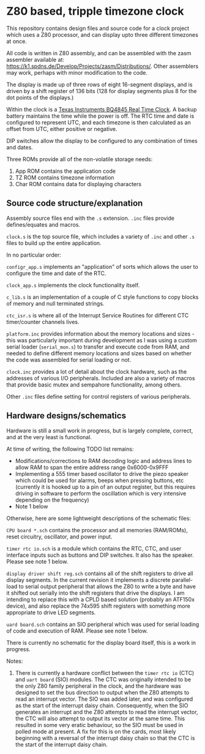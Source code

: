 # Z80 based, tripple timezone clock
This repository contains design files and source code for a clock project which uses a Z80 processor, and can display upto three different timezones at once.

All code is written in Z80 assembly, and can be assembled with the zasm assembler available at: https://k1.spdns.de/Develop/Projects/zasm/Distributions/. Other assemblers may work, perhaps with minor modification to the code.

The display is made up of three rows of eight 16-segment displays, and is driven by a shift register of 136 bits (128 for display segments plus 8 for the dot points of the displays.)

Within the clock is a [Texas Instruments BQ4845 Real Time Clock](http://www.ti.com/product/BQ4845). A backup battery maintains the time while the power is off. The RTC time and date is configured to represent UTC, and each timezone is then calculated as an offset from UTC, either positive or negative.

DIP switches allow the display to be configured to any combination of times and dates.

Three ROMs provide all of the non-volatile storage needs:

 1. App ROM contains the application code
 2. TZ ROM contains timezone information
 3. Char ROM contains data for displaying characters


## Source code structure/explanation
Assembly source files end with the `.s` extension. `.inc` files provide defines/equates and macros.

`clock.s` is the top source file, which includes a variety of `.inc` and other `.s` files to build up the entire application.

In no particular order:

`configr_app.s` implements an "application" of sorts which allows the user to configure the time and date of the RTC.

`clock_app.s` implements the clock functionality itself.

`c_lib.s` is an implementation of a couple of C style functions to copy blocks of memory and null terminated strings.

`ctc_isr.s` is where all of the Interrupt Service Routines for different CTC timer/counter channels lives.

`platform.inc` provides information about the memory locations and sizes - this was particularly important during development as I was using a custom serial loader (`serial_mon.s`) to transfer and execute code from RAM, and needed to define different memory locations and sizes based on whether the code was assembled for serial loading or not.

`clock.inc` provides a lot of detail about the clock hardware, such as the addresses of various I/O peripherals. Included are also a variety of macros that provide basic mutex and sempahore functionality, among others.

Other `.inc` files define setting for control registers of various peripherals.


## Hardware designs/schematics
Hardware is still a small work in progress, but is largely complete, correct, and at the very least is functional.

At time of writing, the following TODO list remains:

 - Modifications/corrections to RAM decoding logic and address lines to allow RAM to span the entire address range 0x6000-0x9FFF
 - Implementing a 555 timer based oscillator to drive the piezo speaker which could be used for alarms, beeps when pressing buttons, etc (currently it is hooked up to a pin of an output register, but this requires driving in software to perform the oscillation which is very intensive depending on the frequency)
 - Note 1 below

Otherwise, here are some lightweight descriptions of the schematic files:

`CPU board *.sch` contains the processor and all memories (RAM/ROMs), reset circuitry, oscillator, and power input.

`timer rtc io.sch` is a module which contains the RTC, CTC, and user interface inputs such as buttons and DIP switches. It also has the speaker. Please see note 1 below.

`display driver shift reg.sch` contains all of the shift registers to drive all display segments. In the current revision it implements a discrete parallel-load to serial output peripheral that allows the Z80 to write a byte and have it shifted out serially into the shift registers that drive the displays. I am intending to replace this with a CPLD based solution (probably an ATF150x device), and also replace the 74x595 shift registers with something more appropriate to drive LED segments.

`uard board.sch` contains an SIO peripheral which was used for serial loading of code and execution of RAM. Please see note 1 below.

There is currently no schematic for the display board itself, this is a work in progress.

Notes:
 1. There is currently a hardware conflict between the `timer rtc io` (CTC) and `uart board` (SIO) modules. The CTC was originally intended to be the only Z80 family peripheral in the clock, and the hardware was designed to set the bus direction to output when the Z80 attempts to read an interrupt vector. The SIO was added later, and was configured as the start of the interrupt daisy chain. Consequently, when the SIO generates an interrupt and the Z80 attempts to read the interrupt vector, the CTC will also attempt to output its vector at the same time. This resulted in some very eratic behaviour, so the SIO must be used in polled mode at present. A fix for this is on the cards, most likely beginning with a reversal of the interrupt daisy chain so that the CTC is the start of the interrupt daisy chain.
